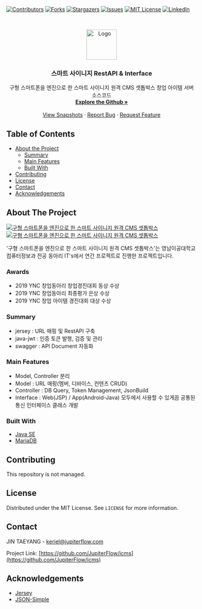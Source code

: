 <!--
*** Thanks for checking out this README Template. If you have a suggestion that would
*** make this better, please fork the repo and create a pull request or simply open
*** an issue with the tag "enhancement".
*** Thanks again! Now go create something AMAZING! :D
-->


<!-- PROJECT SHIELDS -->
<!--
*** I'm using markdown "reference style" links for readability.
*** Reference links are enclosed in brackets [ ] instead of parentheses ( ).
*** See the bottom of this document for the declaration of the reference variables
*** for contributors-url, forks-url, etc. This is an optional, concise syntax you may use.
*** https://www.markdownguide.org/basic-syntax/#reference-style-links
-->
[![Contributors][contributors-shield]][contributors-url]
[![Forks][forks-shield]][forks-url]
[![Stargazers][stars-shield]][stars-url]
[![Issues][issues-shield]][issues-url]
[![MIT License][license-shield]][license-url]
[![LinkedIn][linkedin-shield]][linkedin-url]



<!-- PROJECT LOGO -->
<br />
<p align="center">
  <a href="https://github.com/JupiterFlow/icms">
    <img src="https://github.com/JupiterFlow/icms/blob/master/_data/README.png?raw=true" alt="Logo" width="80" height="80">
  </a>

  <h3 align="center">스마트 사이니지 RestAPI & Interface</h3>

  <p align="center">
    구형 스마트폰을 엔진으로 한 스마트 사이니지 원격 CMS 셋톱박스 창업 아이템 서버 소스코드
    <br />
    <a href="https://github.com/JupiterFlow/icms"><strong>Explore the Github »</strong></a>
    <br />
    <br />
    <a href="https://jupiterflow.com/project/2">View Snapshots</a>
    ·
    <a href="https://github.com/JupiterFlow/icms/issues">Report Bug</a>
    ·
    <a href="https://github.com/JupiterFlow/icms/issues">Request Feature</a>
  </p>
</p>


<!-- TABLE OF CONTENTS -->
## Table of Contents

* [About the Project](#about-the-project)
  * [Summary](#summary)
  * [Main Features](#main-features)
  * [Built With](#built-with)
* [Contributing](#contributing)
* [License](#license)
* [Contact](#contact)
* [Acknowledgements](#acknowledgements)



<!-- ABOUT THE PROJECT -->
## About The Project
[![구형 스마트폰을 엔진으로 한 스마트 사이니지 원격 CMS 셋톱박스][product-screenshot-1]](https://jupiterflow.com/project/2)
[![구형 스마트폰을 엔진으로 한 스마트 사이니지 원격 CMS 셋톱박스][product-screenshot-2]](https://jupiterflow.com/project/2)

'구형 스마트폰을 엔진으로 한 스마트 사이니지 원격 CMS 셋톱박스'는 영남이공대학교 컴퓨터정보과 전공 동아리 IT's에서 연간 프로젝트로 진행한 프로젝트입니다.

### Awards
* 2019 YNC 창업동아리 창업경진대회 동상 수상
* 2019 YNC 창업동아리 최종평가 은상 수상
* 2019 YNC 창업 아이템 경진대회 대상 수상

### Summary
* jersey : URL 매핑 및 RestAPI 구축
* java-jwt : 인증 토큰 발행, 검증 및 관리
* swagger : API Document 자동화

### Main Features
* Model, Controller 분리
* Model : URL 매핑(멤버, 디바이스, 컨텐츠 CRUD)
* Controller : DB Query, Token Management, JsonBuild
* Interface :  Web(JSP) / App(Android-Java) 모두에서 사용할 수 있게끔 공통된 통신 인터페이스 클래스 개발

### Built With
* [Java SE](https://www.oracle.com/java/technologies/javase-downloads.html)
* [MariaDB](https://mariadb.org)

<!-- CONTRIBUTING -->
## Contributing
This repository is not managed.

<!-- LICENSE -->
## License
Distributed under the MIT License. See `LICENSE` for more information.

<!-- CONTACT -->
## Contact
JIN TAEYANG - keriel@jupiterflow.com

Project Link: [https://github.com/JupiterFlow/icms](https://github.com/JupiterFlow/icms)


<!-- ACKNOWLEDGEMENTS -->
## Acknowledgements
* [Jersey](https://eclipse-ee4j.github.io/jersey)
* [JSON-Simple](https://mvnrepository.com/artifact/com.googlecode.json-simple/json-simple)


<!-- MARKDOWN LINKS & IMAGES -->
<!-- https://www.markdownguide.org/basic-syntax/#reference-style-links -->
[contributors-shield]: https://img.shields.io/github/contributors/JupiterFlow/icms
[contributors-url]: https://github.com/JupiterFlow/icms/graphs/contributors

[forks-shield]: https://img.shields.io/github/forks/JupiterFlow/icms
[forks-url]: https://github.com/JupiterFlow/icms/network/members

[stars-shield]: https://img.shields.io/github/stars/JupiterFlow/icms
[stars-url]: https://github.com/JupiterFlow/icms/stargazers

[issues-shield]: https://img.shields.io/github/issues/JupiterFlow/icms

[issues-url]: https://github.com/JupiterFlow/icms/issues

[license-shield]: https://img.shields.io/github/license/JupiterFlow/icms
[license-url]: https://github.com/JupiterFlow/icms/blob/master/LICENSE.txt

[linkedin-shield]: https://img.shields.io/badge/-LinkedIn-black.svg&logo=linkedin&colorB=555
[linkedin-url]: https://linkedin.com/in/jupiterflow

[product-screenshot-1]: https://github.com/JupiterFlow/icms/blob/master/_data/001.jpg?raw=true
[product-screenshot-2]: https://github.com/JupiterFlow/icms/blob/master/_data/002.jpg?raw=true